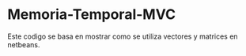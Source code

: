 # Memoria-Temporal-MVC

Este codigo se basa en mostrar como se utiliza vectores y matrices en netbeans.
